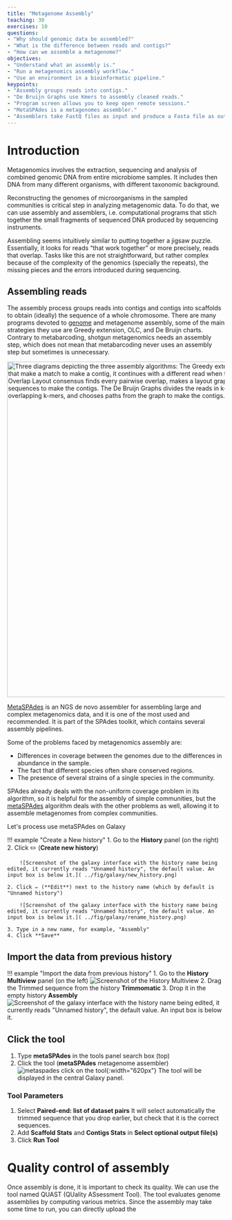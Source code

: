 ```yaml
---
title: "Metagenome Assembly"
teaching: 30
exercises: 10
questions:
- "Why should genomic data be assembled?"
- "What is the difference between reads and contigs?"
- "How can we assemble a metagenome?"
objectives: 
- "Understand what an assembly is."  
- "Run a metagenomics assembly workflow."
- "Use an environment in a bioinformatic pipeline."
keypoints:
- "Assembly groups reads into contigs."
- "De Bruijn Graphs use Kmers to assembly cleaned reads."
- "Program screen allows you to keep open remote sessions."
- "MetaSPAdes is a metagenomes assembler."
- "Assemblers take FastQ files as input and produce a Fasta file as output."
---
```


# Introduction

Metagenomics involves the extraction, sequencing and analysis of combined genomic DNA from entire microbiome samples. It includes then DNA from many different organisms, with different taxonomic background.

Reconstructing the genomes of microorganisms in the sampled communities is critical step in analyzing metagenomic data. To do that, we can use assembly and assemblers, i.e. computational programs that stich together the small fragments of sequenced DNA produced by sequencing instruments.

Assembling seems intuitively similar to putting together a jigsaw puzzle. Essentially, it looks for reads “that work together” or more precisely, reads that overlap. Tasks like this are not straightforward, but rather complex because of the complexity of the genomics (specially the repeats), the missing pieces and the errors introduced during sequencing.

## Assembling reads

The assembly process groups reads into contigs and contigs into 
scaffolds to obtain (ideally) the sequence of a whole 
chromosome. There are many programs devoted to
[genome](https://www.ncbi.nlm.nih.gov/pmc/articles/PMC2874646/) and 
metagenome assembly, some of the main strategies they use are Greedy extension, OLC, and De Bruijn charts. Contrary to metabarcoding, shotgun metagenomics needs an assembly step, which does not mean that metabarcoding never uses an assembly step but sometimes is unnecessary.

<a href="../fig/03-04-01.png">
  <img src="../fig/03-04-01.png" width="868" height="777" alt="Three diagrams depicting the three assembly algorithms: The Greedy extension starts with any read, extends it whit the reads that make a match to make a contig, it continues with a different read when the previous contig can not be extended anymore. The Overlap Layout consensus finds every pairwise overlap, makes a layout graph with all the overlaps and chooses consensus sequences to make the contigs. The De Bruijn Graphs divides the reads in k-mers, makes a k-mer graph that shows all the overlapping k-mers, and chooses paths from the graph to make the contigs. " />
</a>

[MetaSPAdes](https://github.com/ablab/spades) is an NGS de novo assembler 
for assembling large and complex metagenomics data, and it is one of the 
most used and recommended. It is part of the SPAdes toolkit, which 
contains several assembly pipelines.

Some of the problems faced by metagenomics assembly are:  
* Differences in coverage between the genomes due to the differences in abundance in the sample.  
* The fact that different species often share conserved regions.  
* The presence of several strains of a single species in the community.   

SPAdes already deals with the non-uniform coverage problem in its algorithm, so it is helpful for the assembly of simple communities, but the [metaSPAdes](https://pubmed.ncbi.nlm.nih.gov/28298430/) algorithm deals with the other problems as well, allowing it to assemble metagenomes from complex communities. 

Let's process use metaSPAdes on Galaxy


!!! example "Create a New history"
    1. Go to the **History** panel (on the right)
    2. Click ✏️ (**Create new history**)
    
        ![Screenshot of the galaxy interface with the history name being edited, it currently reads "Unnamed history", the default value. An input box is below it.]( ../fig/galaxy/new_history.png)
 
    2. Click ✏️ (**Edit**) next to the history name (which by default is "Unnamed history")

        ![Screenshot of the galaxy interface with the history name being edited, it currently reads "Unnamed history", the default value. An input box is below it.]( ../fig/galaxy/rename_history.png)

    3. Type in a new name, for example, "Assembly"
    4. Click **Save**

## Import the data from previous history

!!! example "Import the data from previous history"
    1. Go to the **History Multiview** panel (on the left)
        ![Screenshot of the History Multiview]( ../fig/galaxy/history_multiview.png)
    2. Drag the Trimmed sequence from the history  **Trimmomatic**
    3. Drop it in the empty history **Assembly**
        ![Screenshot of the galaxy interface with the history name being edited, it currently reads "Unnamed history", the default value. An input box is below it.]( ../fig/galaxy/drag_and_drop_history_multiview.png)

## Click the tool

1. Type **metaSPAdes** in the tools panel search box (top)
2. Click the tool (**metaSPAdes** metagenome assembler)
![metaspades click on the tool]( ../fig/galaxy/metaspades_tool.png){:width="620px"}
The tool will be displayed in the central Galaxy panel.

### Tool Parameters

1. Select  **Paired-end: list of dataset pairs**
It will select automatically the trimmed sequence that you drop earlier, but check that it is the correct sequences.
2. Add **Scaffold Stats** and **Contigs Stats** in  **Select optional output file(s)**
3. Click  **Run Tool**

# Quality control of assembly

Once assembly is done, it is important to check its quality.
We can use the tool named QUAST (QUality ASsessment Tool). The tool evaluates genome assemblies by computing various metrics.
Since the assembly may take some time to run, you can directly upload the  


